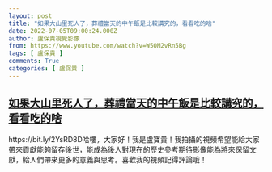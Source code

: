 ```yaml
---
layout: post
title: "如果大山里死人了，葬禮當天的中午飯是比較講究的，看看吃的啥"
date: 2022-07-05T09:00:24.000Z
author: 盧保貴視覺影像
from: https://www.youtube.com/watch?v=W5OM2vRn5Bg
tags: [ 盧保貴 ]
comments: True
categories: [ 盧保貴 ]
---
```

<!--1657011624000-->
[如果大山里死人了，葬禮當天的中午飯是比較講究的，看看吃的啥](https://www.youtube.com/watch?v=W5OM2vRn5Bg)
------

<div>
https://bit.ly/2YsRD8D哈嘍，大家好！我是盧寶貴！我拍攝的視頻希望能給大家帶來貢獻能夠留存後世，能成為後人對現在的歷史參考期待影像能為將來保留文獻，給人們帶來更多的意義與思考。喜歡我的視頻記得評論哦！
</div>
